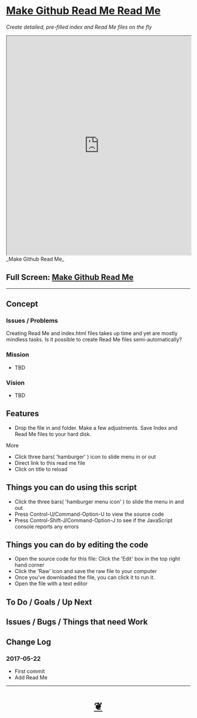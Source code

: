 <span style=display:none; >[You are now in a GitHub source code view - click this link to view Read Me file as a web page]( http://pushme-pullyou.github.io/tootoo/r3/utilities/make-github-readme/#README.md "View file as a web page." ) </span>

<!--
<a href="https://pushme-pullyou.github.io/" >pushme-pullyou.github.io</a> &raquo;  <a href="https://pushme-pullyou.github.io/tootoo/" >tootoo</a> &raquo; </h3> <a href="https://pushme-pullyou.github.io/tootoo/r3/" >r3</a> &raquo; </h3> <a href="https://pushme-pullyou.github.io/tootoo/r3/utilities/" >utilities</a> &raquo; </h3>
-->

[Make Github Read Me Read Me]( https://pushme-pullyou.github.io/tootoo/r3/utilities/make-github-readme/index.html#readme.md )
===
_Create detailed, pre-filled index and Read Me files on the fly_

<!--
<img src="" style=display:none; width=800 >
-->

<iframe id=ifr src=https://pushme-pullyou.github.io/tootoo/r3/utilities/make-github-readme/index.html width=100% height=600px ></iframe>
_Make Github Read Me_

## Full Screen: [ Make Github Read Me ]( https://pushme-pullyou.github.io/tootoo/r3/utilities/make-github-readme/index.html )


***

## Concept

### Issues / Problems
<!--

The general format is an adaptation of the ideas developed in Alexander's _et al_ [A Pattern Language]( https://books.google.com/books?id=hwAHmktpk5IC&pg=PR10#v=onepage&q&f=false ) - as sammarized on page 10.

Each pattern describes a problem which occurs over and over again in our environment, and then describes the core of the solution to that problem, in such a way that you can use this solution a million times over, without ever doing it the same way twice.

patterns are descriptions of common problems and proposal for the solutions that can be used repeatedly every time the problem is encountered and producing an different outcome.

-->

Creating Read Me and index.html files takes up time and yet are mostly mindless tasks. Is it possible to create Read Me files semi-automatically?

### Mission
<!-- a statement of a rationale, applicable now as well as in the future -->

* TBD

### Vision
<!--  a descriptive picture of a desired future state -->

* TBD



## Features

* Drop the file in and folder. Make a few adjustments. Save Index and Read Me files to your hard disk.

More
* Click three bars( 'hamburger' ) icon to slide menu in or out
* Direct link to this read me file
* Click on title to reload


## Things you can do using this script


* Click the three bars( 'hamburger menu icon' ) to slide the menu in and out
* Press Control-U/Command-Option-U to view the source code
* Press Control-Shift-J/Command-Option-J to see if the JavaScript console reports any errors



## Things you can do by editing the code

* Open the source code for this file: Click the 'Edit' box in the top right hand corner
* Click the 'Raw' icon and save the raw file to your computer
* Once you've downloaded the file, you can click it to run it.
* Open the file with a text editor


<!--
## Users
_where used_

Intended for xxx

## Links of Interest

-->




## To Do / Goals / Up Next


## Issues / Bugs / Things that need Work


## Change Log

### 2017-05-22

* First commit
* Add Read Me


***

<h1 style=text-align:center;text-decoration:none;width:100%; ><a href=javascript:window.scrollTo(0,0); title='pushMe pullYou ~ your coming and going happy place' > ❦ </a></h1>

